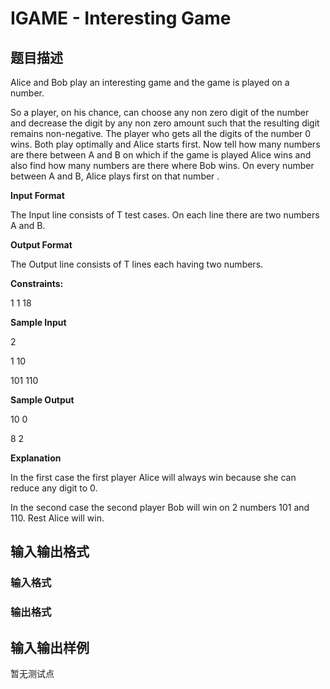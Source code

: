 # IGAME - Interesting Game

## 题目描述

Alice and Bob play an interesting game and the game is played on a number.

So a player, on his chance, can choose any non zero digit of the number and decrease the digit by any non zero amount such that the resulting digit remains non-negative. The player who gets all the digits of the number 0 wins. Both play optimally and Alice starts first. Now tell how many numbers are there between A and B on which if the game is played Alice wins and also find how many numbers are there where Bob wins. On every number between A and B, Alice plays first on that number .

**Input Format**

The Input line consists of T test cases. On each line there are two numbers A and B.

**Output Format**

The Output line consists of T lines each having two numbers.

**Constraints:**

1 1 18

**Sample Input**

2

1 10

101 110

**Sample Output**

10 0

8 2

**Explanation**

In the first case the first player Alice will always win because she can reduce any digit to 0.

In the second case the second player Bob will win on 2 numbers 101 and 110. Rest Alice will win.

## 输入输出格式

### 输入格式

### 输出格式

## 输入输出样例

暂无测试点

